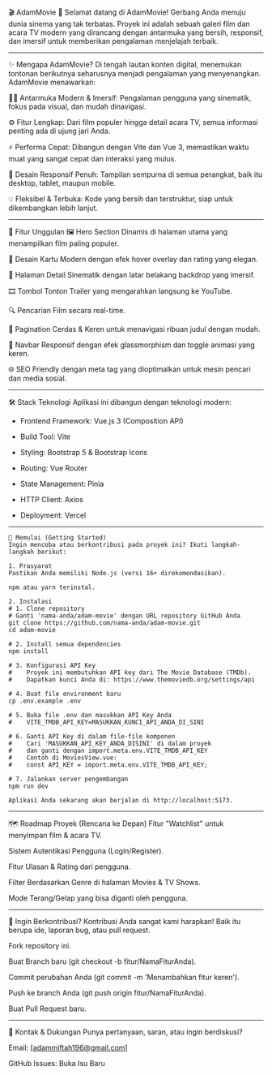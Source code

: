 🎬 AdamMovie 🍿
Selamat datang di AdamMovie! Gerbang Anda menuju dunia sinema yang tak terbatas. Proyek ini adalah sebuah galeri film dan acara TV modern yang dirancang dengan antarmuka yang bersih, responsif, dan imersif untuk memberikan pengalaman menjelajah terbaik.

---
✨ Mengapa AdamMovie?
Di tengah lautan konten digital, menemukan tontonan berikutnya seharusnya menjadi pengalaman yang menyenangkan. AdamMovie menawarkan:

🧑‍💻 Antarmuka Modern & Imersif: Pengalaman pengguna yang sinematik, fokus pada visual, dan mudah dinavigasi.

⚙️ Fitur Lengkap: Dari film populer hingga detail acara TV, semua informasi penting ada di ujung jari Anda.

⚡ Performa Cepat: Dibangun dengan Vite dan Vue 3, memastikan waktu muat yang sangat cepat dan interaksi yang mulus.

📱 Desain Responsif Penuh: Tampilan sempurna di semua perangkat, baik itu desktop, tablet, maupun mobile.

💡 Fleksibel & Terbuka: Kode yang bersih dan terstruktur, siap untuk dikembangkan lebih lanjut.

---
🎯 Fitur Unggulan
🖼️ Hero Section Dinamis di halaman utama yang menampilkan film paling populer.

📇 Desain Kartu Modern dengan efek hover overlay dan rating yang elegan.

📄 Halaman Detail Sinematik dengan latar belakang backdrop yang imersif.

🎞️ Tombol Tonton Trailer yang mengarahkan langsung ke YouTube.

🔍 Pencarian Film secara real-time.

🔢 Pagination Cerdas & Keren untuk menavigasi ribuan judul dengan mudah.

📱 Navbar Responsif dengan efek glassmorphism dan toggle animasi yang keren.

🌐 SEO Friendly dengan meta tag yang dioptimalkan untuk mesin pencari dan media sosial.

---
🛠️ Stack Teknologi
Aplikasi ini dibangun dengan teknologi modern:

- Frontend Framework: Vue.js 3 (Composition API)

- Build Tool: Vite

- Styling: Bootstrap 5 & Bootstrap Icons

- Routing: Vue Router

- State Management: Pinia

- HTTP Client: Axios

- Deployment: Vercel

---
```
🚀 Memulai (Getting Started)
Ingin mencoba atau berkontribusi pada proyek ini? Ikuti langkah-langkah berikut:

1. Prasyarat
Pastikan Anda memiliki Node.js (versi 16+ direkomendasikan).

npm atau yarn terinstal.

2. Instalasi
# 1. Clone repository
# Ganti 'nama-anda/adam-movie' dengan URL repository GitHub Anda
git clone https://github.com/nama-anda/adam-movie.git
cd adam-movie

# 2. Install semua dependencies
npm install

# 3. Konfigurasi API Key
#    Proyek ini membutuhkan API key dari The Movie Database (TMDb).
#    Dapatkan kunci Anda di: https://www.themoviedb.org/settings/api

# 4. Buat file environment baru
cp .env.example .env

# 5. Buka file .env dan masukkan API Key Anda
#    VITE_TMDB_API_KEY=MASUKKAN_KUNCI_API_ANDA_DI_SINI

# 6. Ganti API Key di dalam file-file komponen
#    Cari 'MASUKKAN_API_KEY_ANDA_DISINI' di dalam proyek
#    dan ganti dengan import.meta.env.VITE_TMDB_API_KEY
#    Contoh di MoviesView.vue:
#    const API_KEY = import.meta.env.VITE_TMDB_API_KEY;

# 7. Jalankan server pengembangan
npm run dev

Aplikasi Anda sekarang akan berjalan di http://localhost:5173.
```

---
🗺️ Roadmap Proyek (Rencana ke Depan)
Fitur "Watchlist" untuk menyimpan film & acara TV.

Sistem Autentikasi Pengguna (Login/Register).

Fitur Ulasan & Rating dari pengguna.

Filter Berdasarkan Genre di halaman Movies & TV Shows.

Mode Terang/Gelap yang bisa diganti oleh pengguna.

---
🤝 Ingin Berkontribusi?
Kontribusi Anda sangat kami harapkan! Baik itu berupa ide, laporan bug, atau pull request.

Fork repository ini.

Buat Branch baru (git checkout -b fitur/NamaFiturAnda).

Commit perubahan Anda (git commit -m 'Menambahkan fitur keren').

Push ke branch Anda (git push origin fitur/NamaFiturAnda).

Buat Pull Request baru.

---
💌 Kontak & Dukungan
Punya pertanyaan, saran, atau ingin berdiskusi?

Email: [adammiftah196@gmail.com]

GitHub Issues: Buka Isu Baru
